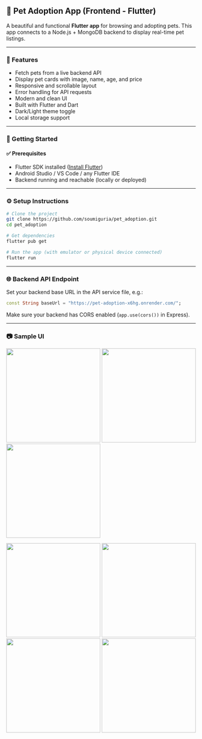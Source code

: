 ## 🐶 Pet Adoption App (Frontend - Flutter)

A beautiful and functional **Flutter app** for browsing and adopting pets. This app connects to a Node.js + MongoDB backend to display real-time pet listings.

---

### 📱 Features

* Fetch pets from a live backend API
* Display pet cards with image, name, age, and price
* Responsive and scrollable layout
* Error handling for API requests
* Modern and clean UI
* Built with Flutter and Dart
* Dark/Light theme toggle
* Local storage support


---

### 🚀 Getting Started

#### ✅ Prerequisites

* Flutter SDK installed ([Install Flutter](https://flutter.dev/docs/get-started/install))
* Android Studio / VS Code / any Flutter IDE
* Backend running and reachable (locally or deployed)

---

### ⚙️ Setup Instructions

```bash
# Clone the project
git clone https://github.com/soumiguria/pet_adoption.git
cd pet_adoption

# Get dependencies
flutter pub get

# Run the app (with emulator or physical device connected)
flutter run
```

---

### 🌐 Backend API Endpoint

Set your backend base URL in the API service file, e.g.:

```dart
const String baseUrl = "https://pet-adoption-x6hg.onrender.com/";
```

Make sure your backend has CORS enabled (`app.use(cors())` in Express).

---

### 📷 Sample UI

<p float="left"> <img src="https://drive.google.com/uc?export=view&id=18nHqAoPDn9M1cWrfTdulbK_MEo2bKC2t" width="250" /> <img src="https://drive.google.com/uc?export=view&id=1mHaaedOgun5rP2iu8HWjbrIp1x4bbHnC" width="250" /> <img src="https://drive.google.com/uc?export=view&id=1Q6MK_td0pCdDhSJglzQGn4eUgi4UpIOe" width="250" /> </p> <p float="left"> <img src="https://drive.google.com/uc?export=view&id=1Cfc8lIHgRNX3y6hjULcDScrNNLaCUgEw" width="250" /> <img src="https://drive.google.com/uc?export=view&id=1JeN88axxSmTFMLii2oFBM4CAR2PuHBMk" width="250" /> <img src="https://drive.google.com/uc?export=view&id=1F2rTjmikkdS897M39N8O7JiqWjB7Szzo" width="250" /> <img src="https://drive.google.com/uc?export=view&id=14eW_tHFKzX2Sba0M47Op5Yj_fZ62aOKm" width="250" /> </p>

```

